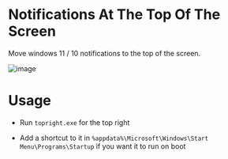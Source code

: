 # Notifications At The Top Of The Screen
Move windows 11 / 10 notifications to the top of the screen.

![image](https://user-images.githubusercontent.com/79756986/162231083-41700e52-afbe-4009-b0a0-3348f435435e.png)


# Usage
- Run ``` topright.exe ``` for the top right

- Add a shortcut to it in ``` %appdata%\Microsoft\Windows\Start Menu\Programs\Startup ``` if you want it to run on boot
